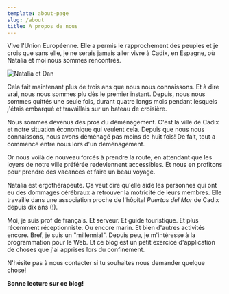 ```yaml
---
template: about-page
slug: /about
title: A propos de nous
---
```

Vive l'Union Européenne. Elle a permis le rapprochement des peuples et je crois que sans elle, je ne serais jamais aller vivre à Cadix, en Espagne, où Natalia et moi nous sommes rencontrés.

![Natalia et Dan](/assets/img_20200502_094144.jpg "Enfin le déconfinement!")

Cela fait maintenant plus de trois ans que nous nous connaissons. Et à dire vrai, nous nous sommes plu dès le premier instant. Depuis, nous nous sommes quittés une seule fois, durant quatre longs mois pendant lesquels j'étais embarqué et travaillais sur un bateau de croisière.

Nous sommes devenus des pros du déménagement. C'est la ville de Cadix et notre situation économique qui veulent cela. Depuis que nous nous connaissons, nous avons déménagé pas moins de huit fois! De fait, tout a commencé entre nous lors d'un déménagement.

Or nous voilà de nouveau forcés à prendre la route, en attendant que les loyers de notre ville préférée redeviennent accessibles. Et nous en profitons pour prendre des vacances et faire un beau voyage.

Natalia est ergothérapeute. Ça veut dire qu'elle aide les personnes qui ont eu des dommages cérébraux à retrouver la motricité de leurs membres. Elle travaille dans une association proche de l'hôpital *Puertas del Mar* de Cadix depuis dix ans (!).

Moi, je suis prof de français. Et serveur. Et guide touristique. Et plus récemment réceptionniste. Ou encore marin. Et bien d'autres activités encore. Bref, je suis un "millennial". Depuis peu, je m'intéresse à la programmation pour le Web. Et ce blog est un petit exercice d'application de choses que j'ai apprises lors du confinement.

N'hésite pas à nous contacter si tu souhaites nous demander quelque chose!

**Bonne lecture sur ce blog!**